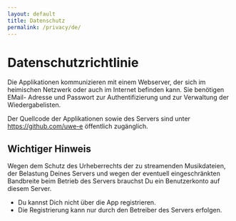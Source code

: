 ```yaml
---
layout: default
title: Datenschutz
permalink: /privacy/de/
---
```


# Datenschutzrichtlinie
Die Applikationen kommunizieren mit einem Webserver, der sich im heimischen Netzwerk oder auch im Internet befinden kann.
Sie benötigen EMail- Adresse und Passwort zur Authentifizierung und zur Verwaltung der Wiedergabelisten.

Der Quellcode der Applikationen sowie des Servers sind unter https://github.com/uwe-e öffentlich zugänglich.
## Wichtiger Hinweis

Wegen dem Schutz des Urheberrechts der zu streamenden Musikdateien, der Belastung Deines Servers und wegen der eventuell eingeschränkten Bandbreite beim Betrieb des Servers brauchst Du ein Benutzerkonto auf diesem Server.

* Du kannst Dich nicht über die App registrieren.
* Die Registrierung kann nur durch den Betreiber des Servers erfolgen.
